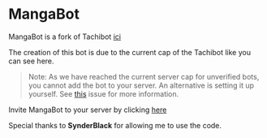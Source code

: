 # MangaBot
MangaBot is a fork of Tachibot [ici](https://github.com/SynderBlack/Tachibot)

The creation of this bot is due to the current cap of the Tachibot like you can see here.

>Note: As we have reached the current server cap for unverified bots, you cannot add the bot to your server. An alternative is setting it up yourself.
See [this](https://github.com/SynderBlack/Tachibot/issues/6#issuecomment-788161929) issue for more information.

Invite MangaBot to your server by clicking [here](https://discordapp.com/oauth2/authorize?client_id=828280515562831933&scope=bot&permissions=24576)

Special thanks to **SynderBlack** for allowing me to use the code.
